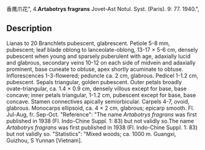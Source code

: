 香鹰爪花",
4.**Artabotrys fragrans** Jovet-Ast Notul. Syst. (Paris). 9: 77. 1940.",

## Description
Lianas to 20 Branchlets pubescent, glabrescent. Petiole 5-8 mm, pubescent; leaf blade oblong to lanceolate-oblong, 13-17 × 5-6 cm, densely pubescent when young and sparsely puberulent with age, adaxially lucid and glabrous, secondary veins 10-12 on each side of midvein and adaxially prominent, base cuneate to obtuse, apex shortly acuminate to obtuse. Inflorescences 1-3-flowered; peduncle ca. 2 cm, glabrous. Pedicel 1-1.2 cm, pubescent. Sepals triangular, golden pubescent. Outer petals broadly ovate-triangular, ca. 1.4 × 0.9 cm, densely villous except for base, base concave; inner petals triangular, 1-1.2 cm, pubescent except for base, base concave. Stamen connectives apically semiorbicular. Carpels 4-7, ovoid, glabrous. Monocarps ellipsoid, ca. 4 × 2 cm, glabrous; epicarp smooth. Fl. Jul-Aug, fr. Sep-Oct.
  "Reference": "The name *Artabotrys fragrans* was first published in 1938 (Fl. Indo-Chine Suppl. 1: 83) but not validly so.The name *Artabotrys fragrans* was first published in 1938 (Fl. Indo-Chine Suppl. 1: 83) but not validly so.
  "Statistics": "Mixed woods; ca. 1000 m. Guangxi, Guizhou, S Yunnan [Vietnam].
